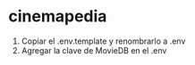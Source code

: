 # cinemapedia

1. Copiar el .env.template y renombrarlo a .env
2. Agregar la clave de MovieDB en el .env
